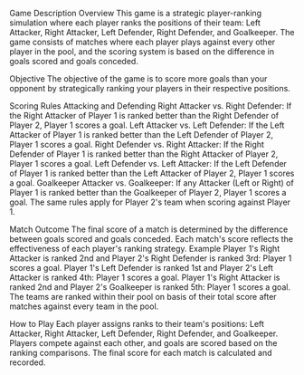 Game Description
Overview
This game is a strategic player-ranking simulation where each player ranks the positions of their team: Left Attacker, Right Attacker, Left Defender, Right Defender, and Goalkeeper. The game consists of matches where each player plays against every other player in the pool, and the scoring system is based on the difference in goals scored and goals conceded.

Objective
The objective of the game is to score more goals than your opponent by strategically ranking your players in their respective positions.

Scoring Rules
Attacking and Defending
Right Attacker vs. Right Defender: If the Right Attacker of Player 1 is ranked better than the Right Defender of Player 2, Player 1 scores a goal.
Left Attacker vs. Left Defender: If the Left Attacker of Player 1 is ranked better than the Left Defender of Player 2, Player 1 scores a goal.
Right Defender vs. Right Attacker: If the Right Defender of Player 1 is ranked better than the Right Attacker of Player 2, Player 1 scores a goal.
Left Defender vs. Left Attacker: If the Left Defender of Player 1 is ranked better than the Left Attacker of Player 2, Player 1 scores a goal.
Goalkeeper
Attacker vs. Goalkeeper: If any Attacker (Left or Right) of Player 1 is ranked better than the Goalkeeper of Player 2, Player 1 scores a goal.
The same rules apply for Player 2's team when scoring against Player 1.

Match Outcome
The final score of a match is determined by the difference between goals scored and goals conceded.
Each match's score reflects the effectiveness of each player's ranking strategy.
Example
Player 1's Right Attacker is ranked 2nd and Player 2's Right Defender is ranked 3rd: Player 1 scores a goal.
Player 1's Left Defender is ranked 1st and Player 2's Left Attacker is ranked 4th: Player 1 scores a goal.
Player 1's Right Attacker is ranked 2nd and Player 2's Goalkeeper is ranked 5th: Player 1 scores a goal.
The teams are ranked within their pool on basis of their total score after matches against every team in the pool.

How to Play
Each player assigns ranks to their team's positions: Left Attacker, Right Attacker, Left Defender, Right Defender, and Goalkeeper.
Players compete against each other, and goals are scored based on the ranking comparisons.
The final score for each match is calculated and recorded.
